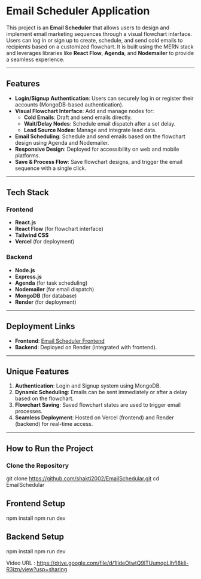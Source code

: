 # Email Scheduler Application

This project is an **Email Scheduler** that allows users to design and implement email marketing sequences through a visual flowchart interface. Users can log in or sign up to create, schedule, and send cold emails to recipients based on a customized flowchart. It is built using the MERN stack and leverages libraries like **React Flow**, **Agenda**, and **Nodemailer** to provide a seamless experience.

---

## Features
- **Login/Signup Authentication**: Users can securely log in or register their accounts (MongoDB-based authentication).
- **Visual Flowchart Interface**: Add and manage nodes for:
  - **Cold Emails**: Draft and send emails directly.
  - **Wait/Delay Nodes**: Schedule email dispatch after a set delay.
  - **Lead Source Nodes**: Manage and integrate lead data.
- **Email Scheduling**: Schedule and send emails based on the flowchart design using Agenda and Nodemailer.
- **Responsive Design**: Deployed for accessibility on web and mobile platforms.
- **Save & Process Flow**: Save flowchart designs, and trigger the email sequence with a single click.

---

## Tech Stack

### Frontend
- **React.js**
- **React Flow** (for flowchart interface)
- **Tailwind CSS**
- **Vercel** (for deployment)

### Backend
- **Node.js**
- **Express.js**
- **Agenda** (for task scheduling)
- **Nodemailer** (for email dispatch)
- **MongoDB** (for database)
- **Render** (for deployment)

---

## Deployment Links
- **Frontend**: [Email Scheduler Frontend](https://schedule-email-frontend.vercel.app/)
- **Backend**: Deployed on Render (integrated with frontend).

---

## Unique Features
1. **Authentication**: Login and Signup system using MongoDB.
2. **Dynamic Scheduling**: Emails can be sent immediately or after a delay based on the flowchart.
3. **Flowchart Saving**: Saved flowchart states are used to trigger email processes.
4. **Seamless Deployment**: Hosted on Vercel (frontend) and Render (backend) for real-time access.

---

## How to Run the Project

### Clone the Repository
git clone https://github.com/shakti2002/EmailSchedular.git
cd EmailSchedular


## Frontend Setup
npm install
npm run dev

## Backend Setup
npm install
npm run dev

Video URL : https://drive.google.com/file/d/1lIdeOtwtQ9lTUumqoLIhfI8kIi-R3izn/view?usp=sharing

